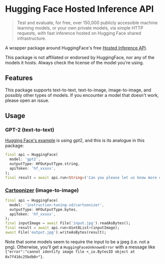# Hugging Face Hosted Inference API

> Test and evaluate, for free, over 150,000 publicly accessible machine learning models, or your own private models, via simple HTTP requests, with fast inference hosted on Hugging Face shared infrastructure.

A wrapper package around HuggingFace's free [Hosted Inference API](https://huggingface.co/docs/api-inference).

This package is not affiliated or endorsed by HuggingFace,
nor any of the models it hosts.
Always check the license of the model you're using.

## Features

This package supports text-to-text, text-to-image, image-to-image, and possibly other types of models.
If you encounter a model that doesn't work, please open an issue.

## Usage

### GPT-2 (text-to-text)

[Hugging Face's example](https://huggingface.co/docs/api-inference/quicktour#running-inference-with-api-requests)
is using gpt2, and this is its analogue in this package:

```dart
final api = HuggingFace(
  model: 'gpt2',
  outputType: HFOutputType.string,
  apiToken: 'hf_xxxxx',
);
final result = await api.run<String>('Can you please let us know more details about your ');
```

### [Cartoonizer](https://huggingface.co/instruction-tuning-sd/cartoonizer) (image-to-image)

```dart
final api = HuggingFace(
  model: 'instruction-tuning-sd/cartoonizer',
  outputType: HFOutputType.bytes,
  apiToken: 'hf_xxxxx',
);
final inputImage = await File('input.jpg').readAsBytes();
final result = await api.run<Uint8List>(inputImage);
await File('output.jpg').writeAsBytes(result);
```

Note that some models seem to require the input to be a jpeg (i.e. not a png).
Otherwise, you'll get a `HuggingFaceUnknownError` with a message like
`{"error":"cannot identify image file <_io.BytesIO object at 0x7f416c25bdb0>"}`.
